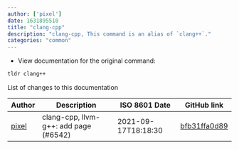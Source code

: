 ```yaml
---
author: ['pixel']
date: 1631895510
title: "clang-cpp"
description: "clang-cpp, This command is an alias of `clang++`."
categories: "common"
---
```

- View documentation for the original command:

```bash
tldr clang++
```
List of changes to this documentation


Author | Description | ISO 8601 Date | GitHub link
------|-----|-----|-----
[pixel](mailto:35269695+pixelcmtd@users.noreply.github.com) | clang-cpp, llvm-g++: add page (#6542) | 2021-09-17T18:18:30 | [bfb31ffa0d89](https://github.com/tldr-pages/tldr/commit/bfb31ffa0d894725273222a056221e427552e84b)

